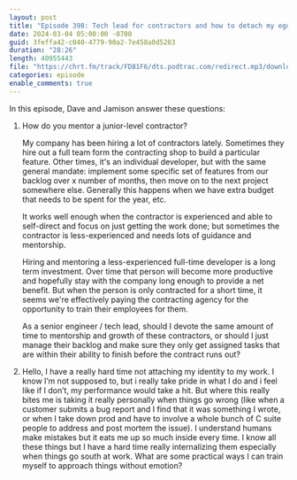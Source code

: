 ```yaml
---
layout: post
title: "Episode 398: Tech lead for contractors and how to detach my ego from my work"
date: 2024-03-04 05:00:00 -0700
guid: 3feffa42-c040-4779-90a2-7e458a0d5283
duration: "28:26"
length: 40955443
file: "https://chrt.fm/track/FD81F6/dts.podtrac.com/redirect.mp3/download.softskills.audio/sse-398.mp3"
categories: episode
enable_comments: true
---
```


In this episode, Dave and Jamison answer these questions:

1. How do you mentor a junior-level contractor?
   
   My company has been hiring a lot of contractors lately. Sometimes they hire out a full team form the contracting shop to build a particular feature. Other times, it's an individual developer, but with the same general mandate: implement some specific set of features from our backlog over x number of months, then move on to the next project somewhere else. Generally this happens when we have extra budget that needs to be spent for the year, etc.
   
   It works well enough when the contractor is experienced and able to self-direct and focus on just getting the work done; but sometimes the contractor is less-experienced and needs lots of guidance and mentorship.
   
   Hiring and mentoring a less-experienced full-time developer is a long term investment. Over time that person will become more productive and hopefully stay with the company long enough to provide a net benefit. But when the person is only contracted for a short time, it seems we're effectively paying the contracting agency for the opportunity to train their employees for them.
   
   As a senior engineer / tech lead, should I devote the same amount of time to mentorship and growth of these contractors, or should I just manage their backlog and make sure they only get assigned tasks that are within their ability to finish before the contract runs out?

2. Hello, I have a really hard time not attaching my identity to my work. I know I’m not supposed to, but i really take pride in what I do and i feel like if I don’t, my performance would take a hit. But where this really bites me is taking it really personally when things go wrong (like when a customer submits a bug report and I find that it was something I wrote, or when I take down prod and have to involve a whole bunch of C suite people to address and post mortem the issue). I understand humans make mistakes but it eats me up so much inside every time. I know all these things but I have a hard time really internalizing them especially when things go south at work. What are some practical ways I can train myself to approach things without emotion?
